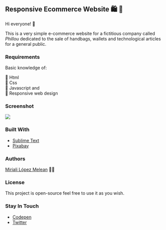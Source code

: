 ## Responsive Ecommerce Website :shopping: :open_file_folder:
Hi everyone! :purple_heart:

This is a very simple e-commerce website for a fictitious company called *Phillou* dedicated to the sale of handbags, wallets and technological articles for a general public.

### Requirements
Basic knowledge of:

:star2: Html   
:star2: Css  
:star2: Javascript and  
:star2: Responsive web design

### Screenshot
![](https://scontent.fccs3-1.fna.fbcdn.net/v/t1.15752-9/122988818_1232240307159096_8110165093359567616_n.jpg?_nc_cat=109&ccb=2&_nc_sid=ae9488&_nc_ohc=PT7yV1i-WLsAX_Xqffm&_nc_ht=scontent.fccs3-1.fna&oh=340308e92f2e559d271e902442507e53&oe=5FBB6871)

### Built With
- [Sublime Text](https://www.sublimetext.com/)
- [Pixabay](https://pixabay.com/es/)

### Authors 
[Miriali López Melean](https://github.com/Miriali) :woman_technologist:

### License
This project is open-source feel free to use it as you wish.

### Stay In Touch
- [Codepen](https://codepen.io/your-work/) 
- [Twitter](https://twitter.com/miricailopez)